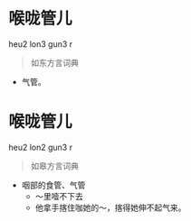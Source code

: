 # 喉咙管儿
heu2 lon3 gun3 r
> 如东方言词典
- 气管。

# 喉咙管儿
heu2 lon2 gun3 r
> 如皋方言词典
- 咽部的食管、气管
  - ～里噎不下去
  - 他拿手揢住咖她的～，揢得她伸不起气来。
